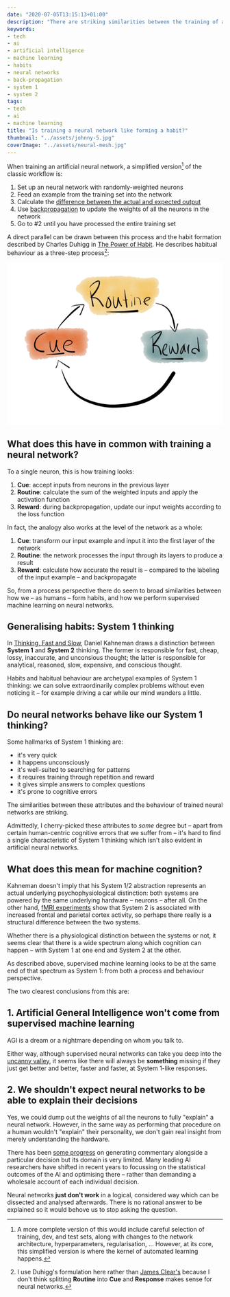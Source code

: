```yaml
---
date: "2020-07-05T13:15:13+01:00"
description: "There are striking similarities between the training of a neural network and the way that we – as humans – form habits. How should that inform our thinking about the potential for this type of artificial intelligence, and what we should and shouldn't be asking of it?"
keywords:
- tech
- ai
- artificial intelligence
- machine learning
- habits
- neural networks
- back-propagation
- system 1
- system 2
tags:
- tech
- ai
- machine learning
title: "Is training a neural network like forming a habit?"
thumbnail: "../assets/johnny-5.jpg"
coverImage: "../assets/neural-mesh.jpg"
---
```


When training an artificial neural network, a simplified version[^1] of the classic workflow is:
1. Set up an neural network with randomly-weighted neurons
1. Feed an example from the training set into the network
1. Calculate the [difference between the actual and expected output](https://en.wikipedia.org/wiki/Loss_function)
1. Use [backpropagation](https://en.wikipedia.org/wiki/Backpropagation) to update the weights of all the neurons in the network
1. Go to #2 until you have processed the entire training set

A direct parallel can be drawn between this process and the habit formation described by Charles Duhigg in [The Power of Habit](https://g.co/kgs/xm7DuX). He describes habitual behaviour as a three-step process[^2]:

![](../assets/3-step-habits.png)

## What does this have in common with training a neural network?
To a single neuron, this is how training looks:
1. **Cue**: accept inputs from neurons in the previous layer
2. **Routine**: calculate the sum of the weighted inputs and apply the activation function
3. **Reward**: during backpropagation, update our input weights according to the loss function

In fact, the analogy also works at the level of the network as a whole:
1. **Cue**: transform our input example and input it into the first layer of the network
2. **Routine**: the network processes the input through its layers to produce a result
3. **Reward**: calculate how accurate the result is – compared to the labeling of the input example – and backpropagate

So, from a process perspective there do seem to broad similarities between how we – as humans – form habits, and how we perform supervised machine learning on neural networks.

## Generalising habits: System 1 thinking
In [Thinking, Fast and Slow](https://g.co/kgs/vM95DV), Daniel Kahneman draws a distinction between **System 1** and **System 2** thinking. The former is responsible for fast, cheap, lossy, inaccurate, and unconsious thought; the latter is responsible for analytical, reasoned, slow, expensive, and conscious thought.

Habits and habitual behaviour are archetypal examples of System 1 thinking: we can solve extraordinarily complex problems without even noticing it – for example driving a car while our mind wanders a little.

## Do neural networks behave like our System 1 thinking?
Some hallmarks of System 1 thinking are:
- it's very quick
- it happens unconsciously
- it's well-suited to searching for patterns
- it requires training through repetition and reward
- it gives simple answers to complex questions
- it's prone to cognitive errors

The similarities between these attributes and the behaviour of trained neural networks are striking.

Admittedly, I cherry-picked these attributes to _some_ degree but – apart from certain human-centric cognitive errors that we suffer from – it's hard to find a single characteristic of System 1 thinking which isn't also evident in artificial neural networks.

## What does this mean for machine cognition?
Kahneman doesn't imply that his System 1/2 abstraction represents an actual underlying psychophysiological distinction: both systems are powered by the same underlying hardware – neurons – after all. On the other hand, [fMRI experiments](https://theeconreview.com/2017/01/13/what-neuroscience-has-to-say-about-decision-making/) show that System 2 is associated with increased frontal and parietal cortex activity, so perhaps there really is a structural difference between the two systems.

Whether there is a physiological distinction between the systems or not, it seems clear that there is a wide spectrum along which cognition can happen – with System 1 at one end and System 2 at the other.

As described above, supervised machine learning looks to be at the same end of that spectrum as System 1: from both a process and behaviour perspective.

The two clearest conclusions from this are:

## 1. Artificial General Intelligence won't come from supervised machine learning
AGI is a dream or a nightmare depending on whom you talk to.

Either way, although supervised neural networks can take you deep into the [uncanny valley](https://en.wikipedia.org/wiki/Uncanny_valley), it seems like there will always be **something** missing if they just get better and better, faster and faster, at System 1-like responses.

## 2. We shouldn't expect neural networks to be able to explain their decisions
Yes, we could dump out the weights of all the neurons to fully "explain" a neural network. However, in the same way as performing that procedure on a human wouldn't "explain" their personality, we don't gain real insight from merely understanding the hardware.

There has been [some progress](https://arxiv.org/pdf/1612.04757v1.pdf) on generating commentary alongside a particular decision but its domain is very limited. Many leading AI researchers have shifted in recent years to focussing on the statistical outcomes of the AI and optimising there – rather than demanding a wholesale account of each individual decision.

Neural networks **just don't work** in a logical, considered way which can be dissected and analysed afterwards. There is no rational answer to be explained so it would behove us to stop asking the question.

[^1]: A more complete version of this would include careful selection of training, dev, and test sets, along with changes to the network architecture, hyperparameters, regularisation, … However, at its core, this simplified version is where the kernel of automated learning happens.
[^2]: I use Duhigg's formulation here rather than [James Clear's](https://jamesclear.com/habit-triggers) because I don't think splitting **Routine** into **Cue** and **Response** makes sense for neural networks.
[^3]: Cover photo by [Alina Grubnyak](https://unsplash.com/@alinnnaaaa?utm_source=unsplash&amp;utm_medium=referral&amp;utm_content=creditCopyText) on [Unsplash](https://unsplash.com/?utm_source=unsplash&amp;utm_medium=referral&amp;utm_content=creditCopyText)
